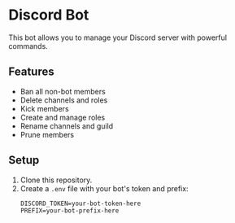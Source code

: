 # Discord Bot

This bot allows you to manage your Discord server with powerful commands. 

## Features
- Ban all non-bot members
- Delete channels and roles
- Kick members
- Create and manage roles
- Rename channels and guild
- Prune members

## Setup

1. Clone this repository.
2. Create a `.env` file with your bot's token and prefix:
   ```plaintext
   DISCORD_TOKEN=your-bot-token-here
   PREFIX=your-bot-prefix-here